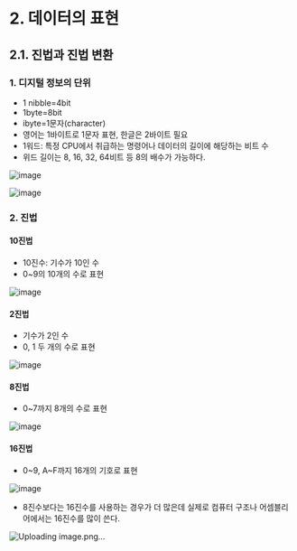 # 2. 데이터의 표현
## 2.1. 진법과 진법 변환
### 1. 디지털 정보의 단위
* 1 nibble=4bit
* 1byte=8bit
* ibyte=1문자(character)
* 영어는 1바이트로 1문자 표현, 한글은 2바이트 필요
* 1워드: 특정 CPU에서 취급하는 명령어나 데이터의 길이에 해당하는 비트 수
* 위드 길이는 8, 16, 32, 64비트 등 8의 배수가 가능하다.

![image](https://github.com/user-attachments/assets/9908a58f-606b-40fe-8fe0-9e6a2b0fe493)

![image](https://github.com/user-attachments/assets/79a5b5ec-ee27-48a1-bfe0-a07873b59a87)

### 2. 진법
#### 10진법
* 10진수: 기수가 10인 수
* 0~9의 10개의 수로 표현

![image](https://github.com/user-attachments/assets/a8b5de6c-8d94-4681-bbfb-d1052536e81d)

#### 2진법
* 기수가 2인 수
* 0, 1 두 개의 수로 표현

![image](https://github.com/user-attachments/assets/9d45d35a-c321-459e-9fba-6d9da496e131)

#### 8진법
* 0~7까지 8개의 수로 표현

![image](https://github.com/user-attachments/assets/80cd04ae-c380-4461-a835-febd4e38526a)

#### 16진법
* 0~9, A~F까지 16개의 기호로 표현

![image](https://github.com/user-attachments/assets/a8f2222a-e7de-420d-bb36-3b485189c678)

* 8진수보다는 16진수를 사용하는 경우가 더 많은데 실제로 컴퓨터 구조나 어셈블리어에서는 16진수를 많이 쓴다.

![Uploading image.png…]()
